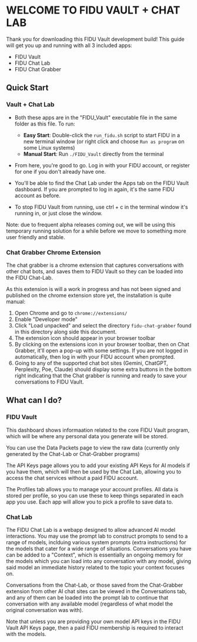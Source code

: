 # WELCOME TO FIDU VAULT + CHAT LAB

Thank you for downloading this FIDU Vault development build! This guide will get you up and running with all 3 included apps:
- FIDU Vault
- FIDU Chat Lab
- FIDU Chat Grabber


## Quick Start

### Vault + Chat Lab

- Both these apps are in the "FIDU_Vault" executable file in the same folder as this file. To run:
    - **Easy Start**: Double-click the `run_fidu.sh` script to start FIDU in a new terminal window (or right click and choose `Run as program` on some Linux systems)
    - **Manual Start**: Run `./FIDU_Vault` directly from the terminal

- From here, you're good to go. Log in with your FIDU account, or register for one if you don't already have one. 

- You'll be able to find the Chat Lab under the Apps tab on the FIDU Vault dashboard. If you are prompted to log in again, it's the same FIDU account as before. 

- To stop FIDU Vault from running, use ctrl + c in the terminal window it's running in, or just close the window. 

Note: due to frequent alpha releases coming out, we will be using this temporary running solution for a while before we move to something more user friendly and stable. 

### Chat Grabber Chrome Extension

The chat grabber is a chrome extension that captures conversations with other chat bots, and saves them to FIDU Vault so they can be loaded into the FIDU Chat-Lab. 

As this extension is will a work in progress and has not been signed and published on the chrome extension store yet, the installation is quite manual:

1. Open Chrome and go to `chrome://extensions/`
2. Enable "Developer mode"
3. Click "Load unpacked" and select the directory `fidu-chat-grabber` found in this directory along side this document. 
4. The extension icon should appear in your browser toolbar
5. By clicking on the extensions icon in your browser toolbar, then on Chat Grabber, it'll open a pop-up with some settings. If you are not logged in automatically, then log in with your FIDU account when prompted. 
6. Going to any of the supported chat bot sites (Gemini, ChatGPT, Perplexity, Poe, Claude) should display some extra buttons in the bottom right indicating that the Chat grabber is running and ready to save your conversations to FIDU Vault. 


## What can I do? 

### FIDU Vault 

This dashboard shows informaation related to the core FIDU Vault program, which will be where any personal data you generate will be stored. 

You can use the Data Packets page to view the raw data (currently only generated by the Chat-Lab or Chat-Grabber programs)

The API Keys page allows you to add your existing API Keys for AI models if you have them, which will then be used by the Chat Lab, allowing you to access the chat services without a paid FIDU account. 

The Profiles tab allows you to manage your account profiles. All data is stored per profile, so you can use these to keep things separated in each app you use. Each app will allow you to pick a profile to save data to. 

### Chat Lab

The FIDU Chat Lab is a webapp designed to allow advanced AI model interactions. You may use the prompt lab to construct prompts to send to a range of models, inclduing various system prompts (extra instructions) for the models that
cater for a wide range of situations. Conversations you have can be added to a "Context", which is essentially an ongoing memory for the models which you can load into any conversation with any model, giving said model an immediate 
history related to the topic your context focuses on. 

Conversations from the Chat-Lab, or those saved from the Chat-Grabber extension from other AI chat sites can be viewed in the Conversations tab, and any of them can be loaded into the prompt lab to continue that conversation with 
any available model (regardless of what model the original conversation was with). 

Note that unless you are providing your own model API keys in the FIDU Vault API Keys page, then a paid FIDU membership is required to interact with the models. 
